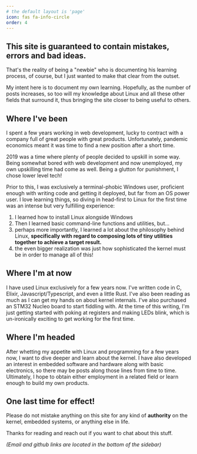 ```yaml
---
# the default layout is 'page'
icon: fas fa-info-circle
order: 4
---
```


## This site is guaranteed to contain mistakes, errors and bad ideas. 

That's the reality of being a "newbie" who is documenting his learning process, of course, but I just wanted to make that clear from the outset. 

My intent here is to document my own learning. Hopefully, as the number of posts increases, so too will my knowledge about Linux and all these other fields that surround it, thus bringing the site closer to being useful to others.

## Where I've been

I spent a few years working in web development, lucky to contract with a company full of great people with great products. Unfortunately, pandemic economics meant it was time to find a new position after a short time. 

2019 was a time where plenty of people decided to upskill in some way. Being somewhat bored with web development and now unemployed, my own upskilling time had come as well. Being a glutton for punishment, I chose lower level tech! 

Prior to this, I was exclusively a terminal-phobic Windows user, proficient enough with writing code and getting it deployed, but far from an OS power user. I love learning things, so diving in head-first to Linux for the first time was an intense but very fulfilling experience:

1. I learned how to install Linux alongside Windows
2. Then I learned basic command-line functions and utilities, but...
3. perhaps more importantly, I learned a lot about the philosophy behind Linux, **specifically with regard to composing lots of tiny utilities together to achieve a target result.**
4. the even bigger realization was just how sophisticated the kernel must be in order to manage all of this!

## Where I'm at now

I have used Linux exclusively for a few years now. I've written code in C, Elixir, Javascript/Typescript, and even a little Rust. I've also been reading as much as I can get my hands on about kernel internals. I've also purchased an STM32 Nucleo board to start fiddling with. At the time of this writing, I'm just getting started with poking at registers and making LEDs blink, which is un-ironically exciting to get working for the first time.

## Where I'm headed

After whetting my appetite with Linux and programming for a few years now, I want to dive deeper and learn about the kernel. I have also developed an interest in embedded software and hardware along with basic electronics, so there may be posts along those lines from time to time. Ultimately, I hope to obtain either employment in a related field or learn enough to build my own products.

## One last time for effect!

Please do not mistake anything on this site for any kind of **authority** on the kernel, embedded systems, or anything else in life.

Thanks for reading and reach out if you want to chat about this stuff. 

*(Email and github links are located in the bottom of the sidebar)*